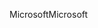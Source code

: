 <span data-ttu-id="ac8a0-101">Microsoft</span><span class="sxs-lookup"><span data-stu-id="ac8a0-101">Microsoft</span></span>